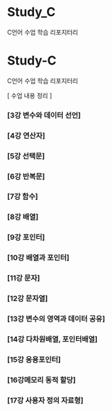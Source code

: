 # Study_C
C언어 수업 학습 리포지터리
# Study-C
C언어 수업 학습 리포지터리

[ 수업 내용 정리 ]
### [3강 변수와 데이터 선언]
### [4강 연산자]
### [5강 선택문]
### [6강 반복문]
### [7강 함수]
### [8강 배열]
### [9강 포인터]
### [10강 배열과 포인터]
### [11강 문자]
### [12강 문자열]
### [13강 변수의 영역과 데이터 공유]
### [14강 다차원배열, 포인터배열]
### [15강 응용포인터]
### [16강메모리 동적 할당]
### [17강 사용자 정의 자료형]

